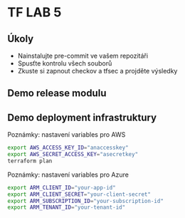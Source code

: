 # TF LAB 5

## Úkoly

- Nainstalujte pre-commit ve vašem repozitáři
- Spusťte kontrolu všech souborů
- Zkuste si zapnout checkov a tfsec a projděte výsledky

## Demo release modulu

## Demo deployment infrastruktury

Poznámky: nastavení variables pro AWS

```bash
export AWS_ACCESS_KEY_ID="anaccesskey"
export AWS_SECRET_ACCESS_KEY="asecretkey"
terraform plan
```

Poznámky: nastavení variables pro Azure

```bash
export ARM_CLIENT_ID="your-app-id"
export ARM_CLIENT_SECRET="your-client-secret"
export ARM_SUBSCRIPTION_ID="your-subscription-id"
export ARM_TENANT_ID="your-tenant-id"
```
